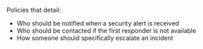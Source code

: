Policies that detail:
- Who should be notified when a security alert is received 
- Who should be contacted if the first responder is not available
- How someone should specifically escalate an incident